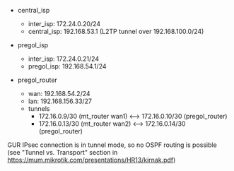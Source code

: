 * central_isp
    * inter_isp: 172.24.0.20/24
    * central_isp: 192.168.53.1 (L2TP tunnel over 192.168.100.0/24)

* pregol_isp
    * inter_isp: 172.24.0.21/24
    * pregol_isp: 192.168.54.1/24
* pregol_router
    * wan: 192.168.54.2/24
    * lan: 192.168.156.33/27
    * tunnels
        * 172.16.0.9/30 (mt_router wan1) <--> 172.16.0.10/30 (pregol_router)
        * 172.16.0.13/30 (mt_router wan2) <--> 172.16.0.14/30 (pregol_router)

GUR IPsec connection is in tunnel mode, so no OSPF routing is possible
(see "Tunnel vs. Transport" section in https://mum.mikrotik.com/presentations/HR13/kirnak.pdf)